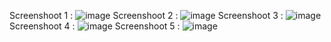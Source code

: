 Screenshoot 1 :
![image](https://github.com/user-attachments/assets/4ca74cbb-5965-4f8e-a8a3-2ecbce0b80a1)
Screenshoot 2 :
![image](https://github.com/user-attachments/assets/a603387a-2257-4980-ace5-986e201f26d7)
Screenshoot 3 :
![image](https://github.com/user-attachments/assets/b4adb3f9-5633-48ea-b4a1-bd8c31a41010)
Screenshoot 4 :
![image](https://github.com/user-attachments/assets/e9f564ca-99d0-4a7c-b30f-5ae273f20939)
Screenshoot 5 :
![image](https://github.com/user-attachments/assets/be17490d-740c-49ef-a942-c0a5ff4cfd14)

